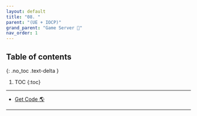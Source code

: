 ```yaml
---
layout: default
title: "08. "
parent: "(UE + IOCP)"
grand_parent: "Game Server 👾"
nav_order: 1
---
```


## Table of contents
{: .no_toc .text-delta }

1. TOC
{:toc}

---

* [Get Code 🌎](https://github.com/Arthur880708/cpp.unreal.server.example/tree/2)

---


